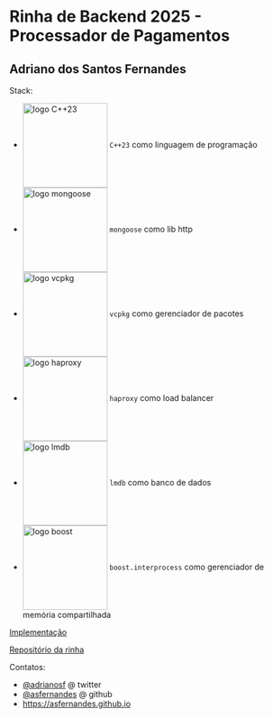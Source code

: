 # Rinha de Backend 2025 - Processador de Pagamentos

## Adriano dos Santos Fernandes

Stack:
- <img src="https://www.ics.com/sites/default/files/styles/blog_detail/public/images/cpp-w-23.jpg?itok=pR6VPZzy" alt="logo C++23" width="150" height="auto" valign="middle"> `C++23` como linguagem de programação
- <img src="https://upload.wikimedia.org/wikipedia/commons/c/c8/Mongoose_Web_Server.svg" alt="logo mongoose" width="150" height="auto" valign="middle"> `mongoose` como lib http
- <img src="https://devblogs.microsoft.com/wp-content/uploads/sites/9/2021/05/vcpkg-product-mark.png" alt="logo vcpkg" width="150" height="auto" valign="middle"> `vcpkg` como gerenciador de pacotes
- <img src="https://cdn.icon-icons.com/icons2/2699/PNG/512/haproxy_logo_icon_171017.png" alt="logo haproxy" width="150" height="auto" valign="middle"> `haproxy` como load balancer
- <img src="https://dbdb.io/media/logos/lmdb.png" alt="logo lmdb" width="150" height="auto" valign="middle"> `lmdb` como banco de dados
- <img src="https://www.boost.org/static/img/Boost_Symbol_Transparent.svg" alt="logo boost" width="150" height="auto" valign="middle"> `boost.interprocess` como gerenciador de memória compartilhada

[Implementação](https://github.com/asfernandes/rinhaback25/tree/main/c%2B%2B-haproxy-mongoose-lmdb)

[Repositório da rinha](https://github.com/zanfranceschi/rinha-de-backend-2025/tree/main)

Contatos:
- [@adrianosf](https://twitter.com/adrianosf) @ twitter
- [@asfernandes](https://github.com/asfernandes) @ github
- https://asfernandes.github.io
